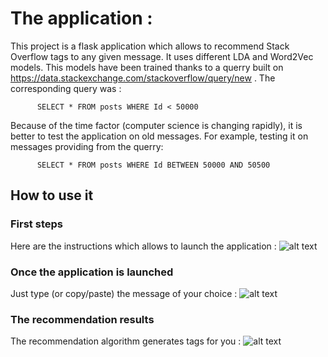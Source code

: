 # The application :

This project is a flask application which allows to recommend Stack Overflow tags to any given message.
It uses different LDA and Word2Vec models.
This models have been trained thanks to a querry built on
https://data.stackexchange.com/stackoverflow/query/new . The corresponding query was :

```
      SELECT * FROM posts WHERE Id < 50000
```
Because of the time factor (computer science is changing rapidly), it is better to test the application on old messages. For example, testing it on messages providing from the querry:

```
      SELECT * FROM posts WHERE Id BETWEEN 50000 AND 50500
```

## How to use it

### First steps

Here are the instructions which allows to launch the application :
![alt text](https://github.com/E-tanok/NLTK_stackoverflow_tags_recommender/blob/master/project_instructions/first_steps.jpg)


### Once the application is launched

Just type (or copy/paste) the message of your choice :
![alt text](https://github.com/E-tanok/NLTK_stackoverflow_tags_recommender/blob/master/project_instructions/writing_message.jpg)


### The recommendation results

The recommendation algorithm generates tags for you :
![alt text](https://github.com/E-tanok/NLTK_stackoverflow_tags_recommender/blob/master/project_instructions/results.jpg)
